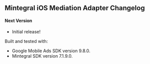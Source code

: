 ## Mintegral iOS Mediation Adapter Changelog

#### Next Version

- Initial release!

Built and tested with:
- Google Mobile Ads SDK version 9.8.0.
- Mintegral SDK version 7.1.9.0.
